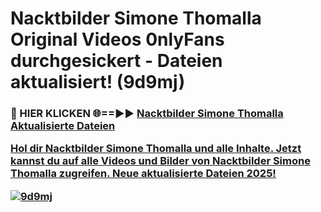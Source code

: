 # Nacktbilder Simone Thomalla Original Videos 0nlyFans durchgesickert - Dateien aktualisiert! (9d9mj)

<h3>🔴 HIER KLICKEN 🌐==►► <a href="https://tinyurl.com/h6vf6nb8" rel="nofollow">Nacktbilder Simone Thomalla Aktualisierte Dateien

Hol dir Nacktbilder Simone Thomalla und alle Inhalte. Jetzt kannst du auf alle Videos und Bilder von Nacktbilder Simone Thomalla zugreifen. Neue aktualisierte Dateien 2025!

[![9d9mj](https://i.imgur.com/sD4kR3V.gif)](https://tinyurl.com/h6vf6nb8)
